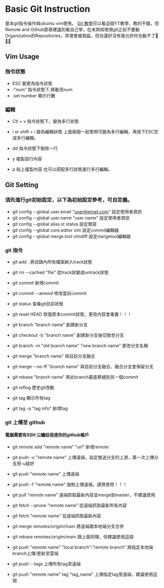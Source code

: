 # Basic Git Instruction

基本git指令操作與ubuntu vim使用。
[Git 教學](https://www.youtube.com/watch?v=LZ4oOzZwgrk&list=PLlyOkSAh6TwcvJQ1UtvkSwhZWCaM_S07d)可以看這個YT教學，教的不錯，但Remote and Github那章建議別看自己學，在未熟知使用git之前不要動Organization的Repositories，弄壞會被我扁，但也還好沒有我允許你也動不了🙂️🙂️🙂️

## Vim Usage

### 指令狀態
* ESC		變更為指令狀態
* :"num"	指令狀態下,移動至num
* :set number	顯示行數

### 編輯
* Ctl + v	指令狀態下，變為多行狀態
* i or shift + i	變為編輯狀態
上面兩個一起使用可變為多行編輯，再按下ESC完成多行編輯。

* dd		指令狀態下刪除一行
* y		複製該行內容
* p		貼上複製內容
也可以搭配多行狀態進行多行編輯。

## Git Setting

### 須先進行git初始設定，以下為初始設定參考，可自定義。
* git config --global user.email "user@email.com"	設定使用者資訊
* git config --global user.name "user name"		設定使用者資訊
* git config --global alias.st status 		設定簡寫
* git config --global core.editor vim 		設定commit編輯器
* git config --global merge.tool vimdiff		設定mergetool編輯器

### git 指令
* git add .			將目錄內所有檔案納入track狀態
* git rm --cached "file"	從track狀變成untrack狀態
* git commit			新增commit
* git commit --amend		修改當前commit
* git status			查看git目前狀態

* git reset HEAD			恢復原本commit狀態，更改內容會重置！！！
* git branch "branch name"		創建新分支
* git checkout -b "branch name"	創建新分支後切換至分支
* git branch -m "old branch name" "new branch name"	更改分支名稱

* git merge "branch name"		與目前分支融合
* git merge --no-ff "branch name"	與目前分支融合，融合分支會保留分支
* git rebase "branch name"	將此branch基底移植到另一個commit

* git reflog 			歷史git改動

* git tag 			顯示所有tag
* git tag -a "tag info"	新增tag

### git 上傳至 github
#### 電腦需要有SSH 公鑰註冊進你的github帳戶
* git remote add "remote name" "url"	新增remote
* git push -u "remote name"		上傳遠端，設定推送分支的上游，第一次上傳分支用-u就好
* git push "remote name"		上傳遠端
* git push -f "remote name"		強制上傳遠端，謹慎使用！！！

* git pull "remote name"		遠端抓取最新內容並merge到master，不建議使用
* git fetch --prune "remote name" 	從遠端抓取最新所有內容
* git fetch "remote name"		從遠端抓取最新內容
* git merge remotes/origim/main	將遠端跟本地端分支合併
* git rebase remotes/origim/main	跟上面同理，但建議使用這個

* git push "remote name" "local branch":"remote branch"	將指定本地端branch上傳/更新至雲端
* git push --tags			上傳所有tag至遠端
* git push "remote name" tag "tag_name"	上傳指定tag至遠端，建議使用這個

